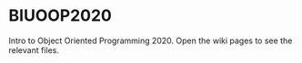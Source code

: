 BIUOOP2020
==========

Intro to Object Oriented Programming 2020.
Open the wiki pages to see the relevant files.
